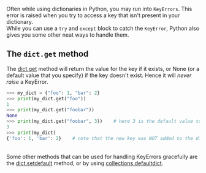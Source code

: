 Often while using dictionaries in Python, you may run into `KeyErrors`. This error is raised when you try to access a key that isn't present in your dictionary. \
While you can use a `try` and `except` block to catch the `KeyError`, Python also gives you some other neat ways to handle them.
## __The `dict.get` method__
The [dict.get](https://docs.python.org/3/library/stdtypes.html#dict.get) method will return the value for the key if it exists, or None (or a default value that you specify) if the key doesn't exist. Hence it will _never raise_ a KeyError.
```py
>>> my_dict = {"foo": 1, "bar": 2}
>>> print(my_dict.get("foo"))
1
>>> print(my_dict.get("foobar"))
None
>>> print(my_dict.get("foobar", 3))    # here 3 is the default value to be returned, in case the key doesn't exist
3
>>> print(my_dict)
{'foo': 1, 'bar': 2}    # note that the new key was NOT added to the dictionary
```
\
Some other methods that can be used for handling KeyErrors gracefully are the [dict.setdefault](https://docs.python.org/3/library/stdtypes.html#dict.setdefault) method, or by using [collections.defaultdict](https://docs.python.org/3/library/collections.html#collections.defaultdict).
